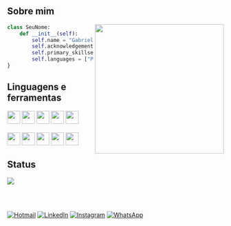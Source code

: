 ## Sobre mim

<img align="right" width="300" src="https://i2.wp.com/allhtaccess.info/wp-content/uploads/2018/03/programming.gif?fit=1281%2C716&ssl=1" />

```python
class SeuNome:
    def __init__(self):
        self.name = "Gabriel Resende Meireles"
        self.acknowledgements = "Análise de dados e desenvolvimento Web"
        self.primary_skillset = "Programação Python" 
        self.languages = ["Python", "JavaScript", "TypeScript", "React", "Nestjs"]
}
```

## Linguagens e ferramentas

<code><img height="30" src="https://img.shields.io/badge/Python-3776AB?style=for-the-badge&logo=python&logoColor=white"></code>
<code><img height="30" src="https://img.shields.io/badge/HTML5-E34F26?style=for-the-badge&logo=html5&logoColor=white"></code>
<code><img height="30" src="https://img.shields.io/badge/CSS-239120?&style=for-the-badge&logo=css3&logoColor=white"></code>
<code><img height="30" src="https://img.shields.io/badge/JavaScript-F7DF1E?style=for-the-badge&logo=javascript&logoColor=black"></code>
<code><img height="30" src="https://img.shields.io/badge/Node.js-43853D?style=for-the-badge&logo=node.js&logoColor=white"></code>
<br></br>
<code><img height="30" src="https://img.shields.io/badge/TypeScript-007ACC?style=for-the-badge&logo=typescript&logoColor=white"></code>
<code><img height="30" src="https://img.shields.io/badge/React-20232A?style=for-the-badge&logo=react&logoColor=61DAFB"></code>
<code><img height="30" src="https://img.shields.io/badge/Bootstrap-563D7C?style=for-the-badge&logo=bootstrap&logoColor=white"></code>
<code><img height="30" src="https://img.shields.io/badge/MongoDB-4EA94B?style=for-the-badge&logo=mongodb&logoColor=white"></code>
<code><img height="30" src="https://img.shields.io/badge/Git-E34F26?style=for-the-badge&logo=git&logoColor=white"></code>

## Status

<a href="https://github.com/Gabriel-UFSJ">
  <img align="center" src="https://github-readme-stats.vercel.app/api/top-langs/?username=Gabriel-UFSJ&theme=dracula&hide_langs_below=1" />
</a>

<br></br>

<div align="left">

   [![Hotmail](https://img.shields.io/badge/Microsoft_Outlook-0078D4?style=for-the-badge&logo=microsoft-outlook&logoColor=white)](https://gabrielmeireles2001@hotmail.com.br)
   [![LinkedIn](https://img.shields.io/badge/LinkedIn-0077B5?style=for-the-badge&logo=linkedin&logoColor=white)](https://www.linkedin.com/in/gabrimeireles)
   [![Instagram](https://img.shields.io/badge/Instagram-E4405F?style=for-the-badge&logo=instagram&logoColor=white)](https://www.instagram.com/gabrielg00d/)
   [![WhatsApp](https://img.shields.io/badge/WhatsApp-25D366?style=for-the-badge&logo=whatsapp&logoColor=white)](https://wa.me//5532988146483)
   
</div>
